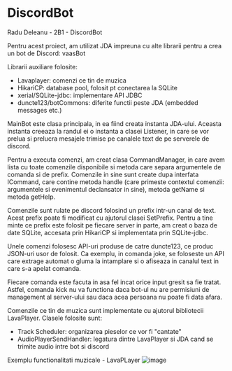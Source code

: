 # DiscordBot
Radu Deleanu - 2B1 - DiscordBot

Pentru acest proiect, am utilizat JDA impreuna cu alte librarii pentru a crea un bot de Discord: vaasBot

Librarii auxiliare folosite:
- Lavaplayer: comenzi ce tin de muzica
- HikariCP: database pool, folosit pt conectarea la SQLite
- xerial/SQLite-jdbc: implementare API JDBC
- duncte123/botCommons: diferite functii peste JDA (embedded messages etc.)

MainBot este clasa principala, in ea fiind creata instanta JDA-ului. Aceasta instanta creeaza la randul ei o instanta a clasei Listener,
in care se vor prelua si prelucra mesajele trimise pe canalele text de pe serverele de discord.

Pentru a executa comenzi, am creat clasa CommandManager, in care avem lista cu toate comenzile disponibile si metoda care separa argumentele de comanda si de prefix.
Comenzile in sine sunt create dupa interfata ICommand, care contine metoda handle (care primeste contextul comenzii: argumentele si evenimentul declansator in sine),
metoda getName si metoda getHelp.

Comenzile sunt rulate pe discord folosind un prefix intr-un canal de text. Acest prefix poate fi modificat cu ajutorul clasei SetPrefix. Pentru a tine minte ce prefix
este folosit pe fiecare server in parte, am creat o baza de date SQLite, accesata prin HikariCP si implementata prin SQLite-jdbc.

Unele comenzi folosesc API-uri produse de catre duncte123, ce produc JSON-uri usor de folosit. Ca exemplu, in comanda joke, se foloseste un API care extrage automat
o gluma la intamplare si o afiseaza in canalul text in care s-a apelat comanda.

Fiecare comanda este facuta in asa fel incat orice input gresit sa fie tratat. Astfel, comanda kick nu va functiona daca bot-ul nu are permisiuni de management al server-ului
sau daca acea persoana nu poate fi data afara.

Comenzile ce tin de muzica sunt implementate cu ajutorul bibliotecii LavaPlayer. Clasele folosite sunt:
- Track Scheduler: organizarea pieselor ce vor fi "cantate"
- AudioPlayerSendHandler: legatura dintre LavaPlayer si JDA cand se trimite audio intre bot si discord


Exemplu functionalitati muzicale - LavaPLayer
![image](https://user-images.githubusercontent.com/59650692/119503635-dce7ce80-bd73-11eb-80b7-ef94fdbb42ed.png)
